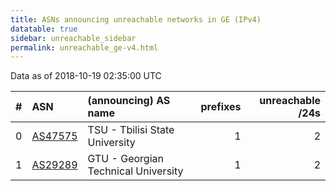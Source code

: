 ```yaml
---
title: ASNs announcing unreachable networks in GE (IPv4)
datatable: true
sidebar: unreachable_sidebar
permalink: unreachable_ge-v4.html
---
```


Data as of 2018-10-19 02:35:00 UTC


<div class="datatable-begin"></div>

|   # | ASN                                    | (announcing) AS name                |   prefixes |   unreachable /24s |
|----:|:---------------------------------------|:------------------------------------|-----------:|-------------------:|
|   0 | [AS47575](unreachable_AS47575-v4.html) | TSU - Tbilisi State University      |          1 |                  2 |
|   1 | [AS29289](unreachable_AS29289-v4.html) | GTU - Georgian Technical University |          1 |                  2 |

<div class="datatable-end"></div>